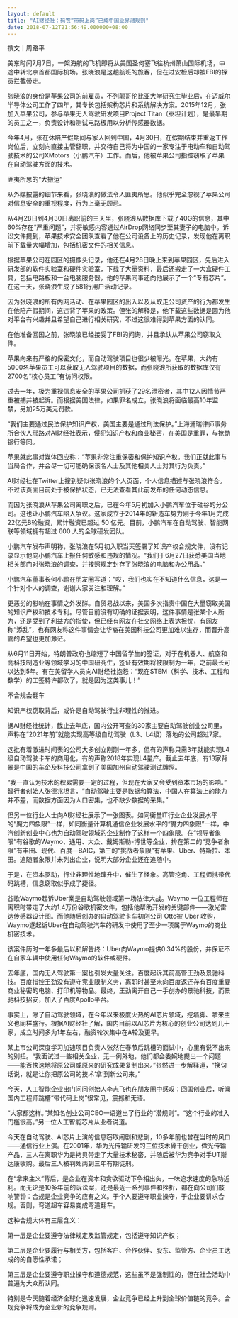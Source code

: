 ```yaml
---
layout: default
title: "AI财经社：码农“带码上岗”已成中国业界潜规则"
date: 2018-07-12T21:56:49.000000+08:00
---
```


撰文｜周路平

美东时间7月7日，一架海航的飞机即将从美国圣何塞飞往杭州萧山国际机场，中途中转北京首都国际机场。张晓浪是这趟航班的旅客，但在过安检后却被FBI的探员拦截带走。

张晓浪的身份是苹果公司的前雇员，不列颠哥伦比亚大学研究生毕业后，在迈威尔半导体公司工作了四年，其专长包括架构芯片和系统解决方案。2015年12月，张加入苹果公司，参与苹果无人驾驶研发项目Project Titan（泰坦计划），是最早期的员工之一，负责设计和测试电路板用以分析传感器数据。

今年4月，张在休陪产假期间与家人回到中国，4月30日，在假期结束并重返工作岗位后，立刻向直接主管辞职，并交待自己将为中国的一家专注于电动车和自动驾驶技术的公司XMotors（小鹏汽车）工作。而后，他被苹果公司指控窃取了苹果在自动驾驶方面的技术。

匪夷所思的“大搬运”

从外媒披露的细节来看，张晓浪的做法令人匪夷所思。他似乎完全忽视了苹果公司对信息安全的重视程度，行为上毫无顾忌。

从4月28日到4月30日离职前的三天里，张晓浪从数据库下载了40G的信息，其中60%存在“严重问题”，并将敏感内容通过AirDrop网络同步至其妻子的电脑中。诉讼文件提到，苹果技术安全团队查看了他在公司设备上的历史记录，发现他在离职前下载量大幅增加，包括机密文件的相关信息。

根据苹果公司在园区的摄像头记录，他还在4月28日晚上来到苹果园区，先后进入研发部的软件实验室和硬件实验室，下载了大量资料，最后还搬走了一大盒硬件工具，包括电路板和一台电脑服务器，他的苹果同事还向他展示了一个“专有芯片”。在这一天，张晓浪生成了581行用户活动记录。

因为张晓浪的所有内网活动、在苹果园区的出入以及从取走公司资产的行为都发生在他陪产假期间，这违背了苹果的政策。但张的解释是，他下载这些数据是因为他对平台有兴趣并且希望自己进行相关研究，不过这很难得到苹果方面的认同。

在他准备回国之前，张晓浪已经接受了FBI的问询，并且承认从苹果公司窃取文件。

苹果向来有严格的保密文化，而自动驾驶项目也很少被曝光。在苹果，大约有5000名苹果员工可以获取无人驾驶项目的数据，而张晓浪所获取的数据库仅有2700名“核心员工”有访问权限。

过去一年，极为重视信息安全的苹果公司抓获了29名泄密者，其中12人因情节严重被捕并被起诉。而根据美国法律，如果罪名成立，张晓浪将面临最高10年监禁，另加25万美元罚款。

“我们主要通过民法保护知识产权，美国主要是通过刑法保护。”上海浦瑞律师事务所合伙人邢路对AI财经社表示，侵犯知识产权和商业秘密，在美国是重罪，与抢劫银行等同。

苹果就此事对媒体回应称：“苹果非常注重保密和保护知识产权。我们正就此事与当局合作，并会尽一切可能确保该名人士及其他相关人士对其行为负责。”

AI财经社在Twitter上搜到疑似张晓浪的个人页面，个人信息描述与张晓浪符合。不过该页面目前处于被保护状态，已无法查看其此前发布的任何动态信息。

而因为张晓浪从苹果公司离职之后，已在今年5月初加入小鹏汽车位于硅谷的分公司。这也让小鹏汽车陷入争议。这家成立于2014年的新造车势力刚于今年1月完成22亿元B轮融资，累计融资已超过 50 亿元。目前，小鹏汽车在自动驾驶、智能网联等领域拥有超过 600 人的全球研发团队。

小鹏汽车发布声明称，张晓浪在5月初入职当天签署了知识产权合规文件，没有记录显示他向小鹏汽车上报任何敏感和违规的情况。“我们于6月27日获悉美国当地相关部门对张晓浪的调查，并按照规定封存了张晓浪的电脑和办公用品。”

小鹏汽车董事长何小鹏在朋友圈写道：“哎，我们也实在不知道什么信息，这是一个针对个人的调查，谢谢大家关注和理解。”

更恶劣的影响在事情之外发酵。自贸易战以来，美国多次指责中国在大量窃取美国的知识产权和技术专利。尽管目前没有切确的证据表明，这件事情是张某个人所为，还是受到了利益方的指使，但已经有网友在社交网络上表达担忧，有网友称“添乱”，也有网友称这件事情会让华裔在美国科技公司更加难以生存，而晋升高管的希望也更加渺茫。

从6月11日开始，特朗普政府也缩短了中国留学生的签证，对于在机器人、航空和高科技制造业等领域学习的中国研究生，签证有效期将被限制为一年，之前最长可以达到5年。有在美留学人员向AI财经社抱怨：“现在STEM（科学、技术、工程和数学）的工签特许都砍了，就是因为这类事儿！”

不合规会翻车

知识产权窃取背后，或许是自动驾驶行业非理性的推进。

据AI财经社统计，截止去年底，国内公开可查的30家主要自动驾驶创业公司里，声称在“2021年前”就能实现高等级自动驾驶（L3、L4级）落地的公司超过7家。

这批有着激进时间表的公司大多创立刚刚一年多，但有的声称只需3年就能实现L4级自动驾驶卡车的商用化，有的声称2018年实现L4量产。截止去年底，有13家背景是中国的车企及科技公司拿到了美国加州自动驾驶测试牌照。

“我一直认为技术的积累需要一定的过程，但现在大家又会受到资本市场的影响。” 智行者创始人张德兆坦言，“自动驾驶主要是数据和算法，中国人在算法上的能力并不差，而数据方面因为人口密集，也不缺少数据的采集。”

但另一位行业人士向AI财经社展示了一张图表。如同衡量IT行业企业发展水平的“魔力四象限”一样，如同衡量计算机通信企业发展水平的“魔力四象限”一样，中汽创新创业中心也为自动驾驶领域的企业制作了这样一个四象限。在“领导者象限”有谷歌的Waymo、通用、大众、戴姆斯勒-博世等企业，排在第二的“竞争者象限”有丰田、现代、百度—BAIC，第三的“挑战者象限”有苹果、Uber、特斯拉、本田。追随者象限并未列出企业，说明大部分企业还在追随中。

于是，在资本驱动，行业非理性地蹿升中，催生了怪象。高管挖角、工程师携带代码跳槽，信息窃取似乎成了捷径。

谷歌Waymo起诉Uber案是自动驾驶领域第一场法律大战。Waymo 一位工程师在离职时带走了大约1.4万份谷歌机密文件，包括他帮助开发的关键部件——激光雷达传感器设计图。而他随后创办的自动驾驶卡车初创公司 Otto被 Uber 收购，Waymo遂起诉Uber在自动驾驶汽车的研发中使用了至少一项属于Waymo的商业机密技术。

该案件历时一年多最后以和解告终：Uber向Waymo提供0.34%的股份，并保证不在自家车辆中使用任何Waymo的软件或硬件。

去年底，国内无人驾驶第一案也引发大量关注。百度起诉其前高管王劲及景驰科技。百度指控王劲没有遵守竞业限制义务，离职时甚至未向百度返还存有百度重要商业秘密的电脑、打印机等物品。最终，王劲离开自己一手创办的景驰科技，而景驰科技招安，加入了百度Apollo平台。

事实上，除了自动驾驶领域，在今年以来极度火热的AI芯片领域，挖墙脚、拿来主义也同样盛行。根据AI财经社了解，国内目前以AI芯片为核心的创业公司达到几十家，成立时间多为1年左右，融资轮次集中在A轮及更早。

某上市公司深度学习加速项目负责人张然在春节后跳槽的面试中，心里有说不出来的别扭。“我面试过一些相关企业，无一例外地，他们都会委婉地提出一个问题——能否快速地将原公司或原来的研究成果复制出来。”张然进一步解释道，“换句话说，就是让你把原公司的技术‘拿’到新公司来。”

今天，人工智能企业出门问问创始人李志飞也在朋友圈中感叹：回国创业后，听闻国内工程师跳槽“带代码上岗”很常见，震撼和无语。

“大家都这样。”某知名创业公司CEO一语道出了行业的“潜规则”。“这个行业的准入门槛很高。”另一位人工智能芯片从业者说道。

今天在自动驾驶、AI芯片上演的信息窃取闹剧和悲剧，10多年前也曾在当时的风口——通信行业上演。在2001年，华为光传输研发的三位技术骨干创业，做光传输产品，三人在离职华为是拷贝带走了大量技术秘密，并随后被华为竞争对手UT斯达康收购。最后三人被判处两到三年有期徒刑。

在“拿来主义”背后，是企业在资本和贪欲驱动下争相出头，一味追求速度的急功近利。而无论是10多年前的诉讼案，还是最近一系列事件和挫折，都在向公司们敲响警钟：合规是企业竞争的应有之义。于个人要遵守职业操守，于企业要讲求合规。否则，弯道超车容易变成弯道翻车。

这种合规大体有三层含义：

第一层是企业要遵守法律规定及监管规定，包括遵守知识产权；

第二层是企业要履行与相关方，包括客户、合作伙伴、股东、监管方、企业员工达成的的自愿性承诺；

第三层是企业要遵守职业操守和道德规范，这些虽不是强制性的，但在社会活动中普遍为大众所认同。

特别是今天随着经济全球化迅速发展，企业竞争已经上升到全球价值链的竞争。合规竞争将成为企业新的竞争规则。

